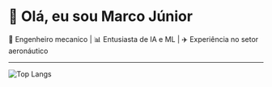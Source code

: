 # 👋 Olá, eu sou Marco Júnior  

🚀 Engenheiro mecanico | 📊 Entusiasta de IA e ML | ✈️ Experiência no setor aeronáutico  

---
![Top Langs](https://github-readme-stats.vercel.app/api/top-langs/?username=marcojr&layout=compact&theme=radical)
